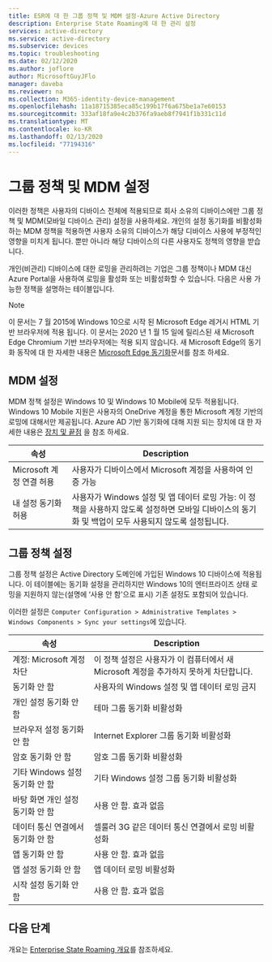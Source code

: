 ```yaml
---
title: ESR에 대 한 그룹 정책 및 MDM 설정-Azure Active Directory
description: Enterprise State Roaming에 대 한 관리 설정
services: active-directory
ms.service: active-directory
ms.subservice: devices
ms.topic: troubleshooting
ms.date: 02/12/2020
ms.author: joflore
author: MicrosoftGuyJFlo
manager: daveba
ms.reviewer: na
ms.collection: M365-identity-device-management
ms.openlocfilehash: 11a18715385eca85c199b17f6a675be1a7e60153
ms.sourcegitcommit: 333af18fa9e4c2b376fa9aeb8f7941f1b331c11d
ms.translationtype: MT
ms.contentlocale: ko-KR
ms.lasthandoff: 02/13/2020
ms.locfileid: "77194316"
---
```

# <a name="group-policy-and-mdm-settings"></a>그룹 정책 및 MDM 설정

이러한 정책은 사용자의 디바이스 전체에 적용되므로 회사 소유의 디바이스에만 그룹 정책 및 MDM(모바일 디바이스 관리) 설정을 사용하세요. 개인의 설정 동기화를 비활성화하는 MDM 정책을 적용하면 사용자 소유의 디바이스가 해당 디바이스 사용에 부정적인 영향을 미치게 됩니다. 뿐만 아니라 해당 디바이스의 다른 사용자도 정책의 영향을 받습니다.

개인(비관리) 디바이스에 대한 로밍을 관리하려는 기업은 그룹 정책이나 MDM 대신 Azure Portal을 사용하여 로밍을 활성화 또는 비활성화할 수 있습니다.
다음은 사용 가능한 정책을 설명하는 테이블입니다.

> [!NOTE]
> 이 문서는 7 월 2015에 Windows 10으로 시작 된 Microsoft Edge 레거시 HTML 기반 브라우저에 적용 됩니다. 이 문서는 2020 년 1 월 15 일에 릴리스된 새 Microsoft Edge Chromium 기반 브라우저에는 적용 되지 않습니다. 새 Microsoft Edge의 동기화 동작에 대 한 자세한 내용은 [Microsoft Edge 동기화](https://docs.microsoft.com/deployedge/microsoft-edge-enterprise-sync)문서를 참조 하세요.

## <a name="mdm-settings"></a>MDM 설정

MDM 정책 설정은 Windows 10 및 Windows 10 Mobile에 모두 적용됩니다.  Windows 10 Mobile 지원은 사용자의 OneDrive 계정을 통한 Microsoft 계정 기반의 로밍에 대해서만 제공됩니다. Azure AD 기반 동기화에 대해 지원 되는 장치에 대 한 자세한 내용은 [장치 및 끝점](enterprise-state-roaming-windows-settings-reference.md) 을 참조 하세요.

| 속성 | Description |
| --- | --- |
| Microsoft 계정 연결 허용 |사용자가 디바이스에서 Microsoft 계정을 사용하여 인증 가능 |
| 내 설정 동기화 허용 |사용자가 Windows 설정 및 앱 데이터 로밍 가능: 이 정책을 사용하지 않도록 설정하면 모바일 디바이스의 동기화 및 백업이 모두 사용되지 않도록 설정됩니다. |

## <a name="group-policy-settings"></a>그룹 정책 설정

그룹 정책 설정은 Active Directory 도메인에 가입된 Windows 10 디바이스에 적용됩니다. 이 테이블에는 동기화 설정을 관리하지만 Windows 10의 엔터프라이즈 상태 로밍을 지원하지 않는(설명에 ‘사용 안 함'으로 표시) 기존 설정도 포함되어 있습니다.

이러한 설정은 `Computer Configuration > Administrative Templates > Windows Components > Sync your settings`에 있습니다. 

| 속성 | Description |
| --- | --- |
| 계정: Microsoft 계정 차단 |이 정책 설정은 사용자가 이 컴퓨터에서 새 Microsoft 계정을 추가하지 못하게 차단합니다. |
| 동기화 안 함 |사용자의 Windows 설정 및 앱 데이터 로밍 금지 |
| 개인 설정 동기화 안 함 |테마 그룹 동기화 비활성화 |
| 브라우저 설정 동기화 안 함 |Internet Explorer 그룹 동기화 비활성화 |
| 암호 동기화 안 함 |암호 그룹 동기화 비활성화 |
| 기타 Windows 설정 동기화 안 함 |기타 Windows 설정 그룹 동기화 비활성화 |
| 바탕 화면 개인 설정 동기화 안 함 |사용 안 함. 효과 없음 |
| 데이터 통신 연결에서 동기화 안 함 |셀룰러 3G 같은 데이터 통신 연결에서 로밍 비활성화 |
| 앱 동기화 안 함 |사용 안 함. 효과 없음 |
| 앱 설정 동기화 안 함 |앱 데이터 로밍 비활성화 |
| 시작 설정 동기화 안 함 |사용 안 함. 효과 없음 |

## <a name="next-steps"></a>다음 단계

개요는 [Enterprise State Roaming 개요](enterprise-state-roaming-overview.md)를 참조하세요.
